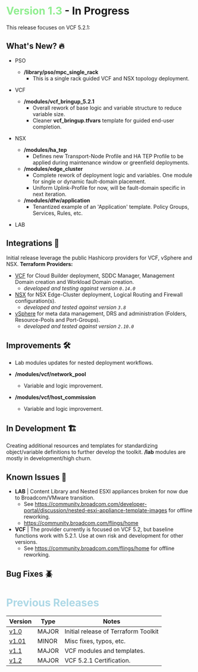 # <span style="color:lightgreen">Version 1.3</span> - In Progress

This release focuses on VCF 5.2.1:

## What's New? 🔥

- PSO
  - **/library/pso/mpc_single_rack**
    - This is a single rack guided VCF and NSX topology deployment.

- VCF
  - **/modules/vcf_bringup_5.2.1**
    - Overall rework of base logic and variable structure to reduce variable size.
    - Cleaner **vcf_bringup.tfvars** template for guided end-user completion.

- NSX
  - **/modules/ha_tep**
    - Defines new Transport-Node Profile and HA TEP Profile to be applied during maintenance window or greenfield deployments.
  - **/modules/edge_cluster**
    - Complete rework of deployment logic and variables.  One module for single or dynamic fault-domain placement.
    - Uniform Uplink-Profile for now, will be fault-domain specific in next iteration.
  - **/modules/dfw/application**
    - Tenantized example of an 'Application' template.  Policy Groups, Services, Rules, etc.

- LAB

## Integrations 🤖

Initial release leverage the public Hashicorp providers for VCF, vSphere and NSX.
**Terraform Providers:**

- [VCF](https://registry.terraform.io/providers/vmware/vcf/latest) for Cloud Builder deployment, SDDC Manager, Management Domain creation and Workload Domain creation.
  - *developed and testing against version `0.14.0`*
- [NSX](https://registry.terraform.io/providers/vmware/nsxt/latest) for NSX Edge-Cluster deployment, Logical Routing and Firewall configuration(s).
  - *developed and tested against version `3.8`*
- [vSphere](https://registry.terraform.io/providers/vmware/vsphere/latest) for meta data management, DRS and administration (Folders, Resource-Pools and Port-Groups).
  - *developed and tested against version `2.10.0`*

## Improvements 🛠️

- Lab modules updates for nested deployment workflows.

- **/modules/vcf/network_pool**
  - Variable and logic improvement.
- **/modules/vcf/host_commission**
  - Variable and logic improvement.
  
## In Development 🏗️

Creating additional resources and templates for standardizing object/variable definitions to further develop the toolkit.  **/lab** modules are mostly in development/high churn.

## Known Issues 🐞

- **LAB** | Content Library and Nested ESXI appliances broken for now due to Broadcom/VMware transition.  
  - See https://community.broadcom.com/developer-portal/discussion/nested-esxi-appliance-template-images for offline reworking.
  - https://community.broadcom.com/flings/home 
- **VCF** | The provider currently is focused on VCF 5.2, but baseline functions work with 5.2.1.  Use at own risk and development for other versions.
  - See https://community.broadcom.com/flings/home for offline reworking.

## Bug Fixes 🪲

# <span style="color:lightblue">Previous Releases</span>

| Version | Type | Notes |
|---|---|---|
| [v1.0](/docs/changelog/v1.0.md) | MAJOR | Initial release of Terraform Toolkit |
| [v1.01](/docs/changelog/v1.0.1.md) | MINOR | Misc fixes, typos, etc. |
| [v1.1](/docs/changelog/v1.1.md) | MAJOR | VCF modules and templates. |
| [v1.2](/docs/changelog/v1.2.md) | MAJOR | VCF 5.2.1 Certification.|